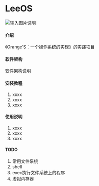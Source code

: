 # LeeOS

![输入图片说明](https://images.gitee.com/uploads/images/2020/0809/222534_b869446a_477202.png "屏幕截图.png")

#### 介绍
《Orange'S：一个操作系统的实现》的实践项目

#### 软件架构
软件架构说明


#### 安装教程

1.  xxxx
2.  xxxx
3.  xxxx

#### 使用说明

1.  xxxx
2.  xxxx
3.  xxxx

#### TODO
1. 常用文件系统
2. shell
3. exec执行文件系统上的程序
4. 虚拟内存器